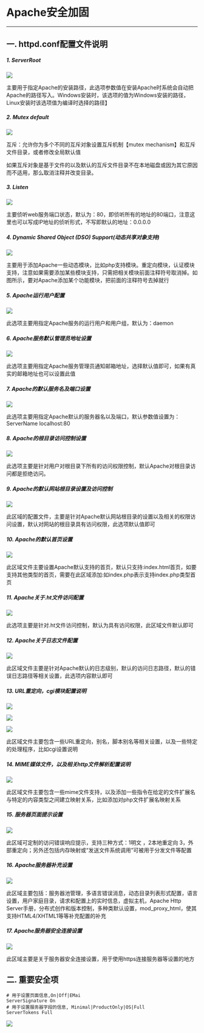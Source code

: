 # Apache安全加固

---

## 一. httpd.conf配置文件说明

##### 1. ServerRoot

![](/fileParser/image/apache-conf-1.jpg)

主要用于指定Apache的安装路径，此选项参数值在安装Apache时系统会自动把Apache的路径写入。Windows安装时，该选项的值为Windows安装的路径，Linux安装时该选项值为编译时选择的路径】

##### 2. Mutex default

![](/fileParser/image/apache-conf-2.jpg)

互斥：允许你为多个不同的互斥对象设置互斥机制【mutex mechanism】和互斥文件目录，或者修改全局默认值

如果互斥对象是基于文件的以及默认的互斥文件目录不在本地磁盘或因为其它原因而不适用，那么取消注释并改变目录。

##### 3. Listen

![](/fileParser/image/apache-conf-3.jpg)

主要侦听web服务端口状态，默认为：80，即侦听所有的地址的80端口，注意这里也可以写成IP地址的侦听形式，不写即默认的地址：0.0.0.0

##### 4. Dynamic Shared Object \(DSO\) Support\(动态共享对象支持\)

![](/fileParser/image/apache-conf-4.jpg)

主要用于添加Apache一些动态模块，比如php支持模块。重定向模块，认证模块支持，注意如果需要添加某些模块支持，只需把相关模块前面注释符号取消掉。如图所示，要对Apache添加某个功能模块，把前面的注释符号去掉就行

##### 5. Apache运行用户配置

![](/fileParser/image/apache-conf-5.jpg)

此选项主要用指定Apache服务的运行用户和用户组，默认为：daemon

##### 6. Apache服务默认管理员地址设置

![](/fileParser/image/apache-conf-6.jpg)

此选项主要用指定Apache服务管理员通知邮箱地址，选择默认值即可，如果有真实的邮箱地址也可以设置此值

##### 7. Apache的默认服务名及端口设置

![](/fileParser/image/apache-conf-7.jpg)

此选项主要用指定Apache默认的服务器名以及端口，默认参数值设置为：ServerName localhost:80

##### 8. Apache的根目录访问控制设置

![](/fileParser/image/apache-conf-8.jpg)

此选项主要是针对用户对根目录下所有的访问权限控制，默认Apache对根目录访问都是拒绝访问。

##### 9. Apache的默认网站根目录设置及访问控制

![](/fileParser/image/apache-conf-9.jpg)

此区域的配置文件，主要是针对Apache默认网站根目录的设置以及相关的权限访问设置，默认对网站的根目录具有访问权限，此选项默认值即可

##### 10. Apache的默认首页设置

![](/fileParser/image/apache-conf-10.jpg)

此区域文件主要设置Apache默认支持的首页，默认只支持:index.html首页，如要支持其他类型的首页，需要在此区域添加:如index.php表示支持index.php类型首页

##### 11. Apache关于.ht文件访问配置

![](/fileParser/image/apache-conf-11.jpg)

此选项主要是针对.ht文件访问控制，默认为具有访问权限，此区域文件默认即可

##### 12. Apache关于日志文件配置

![](/fileParser/image/apache-conf-12.jpg)

此区域文件主要是针对Apache默认的日志级别，默认的访问日志路径，默认的错误日志路径等相关设置，此选项内容默认即可

##### 13. URL重定向，cgi模块配置说明

![](/fileParser/image/apache-conf-13.jpg)

![](/fileParser/image/apache-conf-14.jpg)

![](/fileParser/image/apache-conf-15.jpg)

此区域文件主要包含一些URL重定向，别名，脚本别名等相关设置，以及一些特定的处理程序，比如cgi设置说明

##### 14. MIME媒体文件，以及相关http文件解析配置说明

![](/fileParser/image/apache-conf-16.jpg)

此区域文件主要包含一些mime文件支持，以及添加一些指令在给定的文件扩展名与特定的内容类型之间建立映射关系，比如添加对php文件扩展名映射关系

##### 15. 服务器页面提示设置

![](/fileParser/image/apache-conf-17.jpg)

此区域可定制的访问错误响应提示，支持三种方式：1明文 ，2本地重定向 3，外部重定向；另外还包括内存映射或“发送文件系统调用”可被用于分发文件等配置

##### 16. Apache服务器补充设置

![](/fileParser/image/apache-conf-18.jpg)

此区域主要包括：服务器池管理，多语言错误消息，动态目录列表形式配置，语言设置，用户家庭目录，请求和配置上的实时信息，虚拟主机，Apache Http Server手册，分布式创作和版本控制，多种类默认设置，mod\_proxy\_html，使其支持HTML4/XHTML1等等补充配置的补充

##### 17. Apache服务器安全连接设置

![](/fileParser/image/apache-conf-19.jpg)

此区域主要是关于服务器安全连接设置，用于使用https连接服务器等设置的地方

## 二. 重要安全项

```
# 用于设置页面信息,On|Off|EMai 
ServerSignature On
# 用于设置服务器字段的信息, Minimal|ProductOnly|OS|Full 
ServerTokens Full
```

![](/fileParser/image/apache-sec_1.png)

